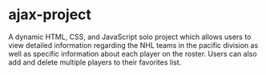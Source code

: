 # ajax-project

A dynamic HTML, CSS, and JavaScript solo project which allows users to view detailed information regarding the NHL teams in the pacific division as well as specific information about each player on the roster. Users can also add and delete multiple players to their favorites list.
